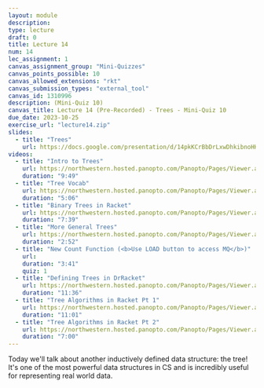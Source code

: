 ```yaml
---
layout: module
description:
type: lecture
draft: 0
title: Lecture 14
num: 14
lec_assignment: 1
canvas_assignment_group: "Mini-Quizzes"
canvas_points_possible: 10
canvas_allowed_extensions: "rkt"
canvas_submission_types: "external_tool"
canvas_id: 1310996
description: (Mini-Quiz 10)
canvas_title: Lecture 14 (Pre-Recorded) - Trees - Mini-Quiz 10
due_date: 2023-10-25
exercise_url: "lecture14.zip"
slides:
  - title: "Trees"
    url: https://docs.google.com/presentation/d/14pkKCrBbDrLxwDhkibnoHHadZtjIfXo1sKfwQQoCaXU/edit?usp=sharing
videos:
  - title: "Intro to Trees"
    url: https://northwestern.hosted.panopto.com/Panopto/Pages/Viewer.aspx?id=bf1be9ce-7623-4e1d-b674-b0a3017b7456
    duration: "9:49"
  - title: "Tree Vocab"
    url: https://northwestern.hosted.panopto.com/Panopto/Pages/Viewer.aspx?id=cf406c99-783e-4845-8fd9-b0a3017b73ee
    duration: "5:06"
  - title: "Binary Trees in Racket"
    url: https://northwestern.hosted.panopto.com/Panopto/Pages/Viewer.aspx?id=5cdd3eb2-da27-497e-b0ee-b0a3017b747f
    duration: "7:39"
  - title: "More General Trees"
    url: https://northwestern.hosted.panopto.com/Panopto/Pages/Viewer.aspx?id=68f3a92b-3892-4c34-a069-b0a3017b741f
    duration: "2:52"
  - title: "New Count Function (<b>Use LOAD button to access MQ</b>)"
    url: 
    duration: "3:41"
    quiz: 1
  - title: "Defining Trees in DrRacket"
    url: https://northwestern.hosted.panopto.com/Panopto/Pages/Viewer.aspx?id=5518e4e0-4a9f-42ca-b80a-b0a3017be45f
    duration: "11:36"
  - title: "Tree Algorithms in Racket Pt 1"
    url: https://northwestern.hosted.panopto.com/Panopto/Pages/Viewer.aspx?id=f407d011-1b45-4146-babc-b0a3017c1ddb
    duration: "11:01"
  - title: "Tree Algorithms in Racket Pt 2"
    url: https://northwestern.hosted.panopto.com/Panopto/Pages/Viewer.aspx?id=a8f14354-dd1f-42c7-98b2-b0a3017c32f1
    duration: "7:00"
---
```


Today we'll talk about another inductively defined data structure: the tree! It's one of the most powerful data structures in CS and is incredibly useful for representing real world data.
